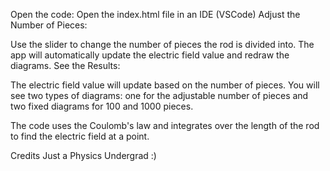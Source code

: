Open the code: Open the index.html file in an IDE (VSCode) 
Adjust the Number of Pieces:

Use the slider to change the number of pieces the rod is divided into.
The app will automatically update the electric field value and redraw the diagrams.
See the Results:

The electric field value will update based on the number of pieces.
You will see two types of diagrams: one for the adjustable number of pieces and two fixed diagrams for 100 and 1000 pieces.

The code uses the Coulomb's law and integrates over the length of the rod to find the electric field at a point.

Credits
Just a Physics Undergrad :)
